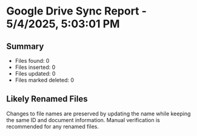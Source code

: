 # Google Drive Sync Report - 5/4/2025, 5:03:01 PM

## Summary

- Files found: 0
- Files inserted: 0
- Files updated: 0
- Files marked deleted: 0

## Likely Renamed Files

Changes to file names are preserved by updating the name while keeping the same ID and document information.
Manual verification is recommended for any renamed files.

